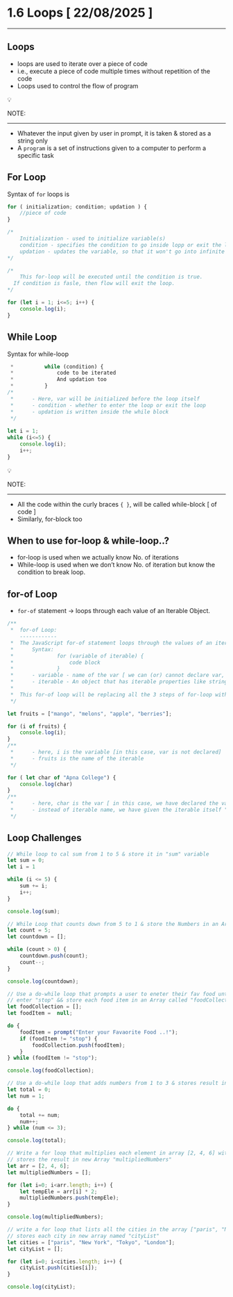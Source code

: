 # 1.6 Loops [ 22/08/2025 ]

---

## Loops

- loops are used to iterate over a piece of code
- i.e., execute a piece of code multiple times without repetition of the code
- Loops used to control the flow of program

<aside>
💡

NOTE:

---

- Whatever the input given by user in prompt, it is taken & stored as a string only
- A `program` is a set of instructions given to a computer to perform a specific task
</aside>

## For Loop

Syntax of `for` loops is

```jsx
for ( initialization; condition; updation ) {
	//piece of code
}

/*
	Initialization - used to initialize variable(s)
	condition - specifies the condition to go inside lopp or exit the loop
	updation - updates the variable, so that it won't go into infinite loop
*/

/*
	This for-loop will be executed until the condition is true.
  If condition is fasle, then flow will exit the loop.
*/

for (let i = 1; i<=5; i++) {
	console.log(i);
}
```

## While Loop

Syntax for while-loop

```jsx
 *          while (condition) {
 *              code to be iterated
 *              And updation too
 *          }
/*
 *      - Here, var will be initialized before the loop itself
 *      - condition - whether to enter the loop or exit the loop
 *      - updation is written inside the while block 
 */
 
let i = 1;
while (i<=5) {
    console.log(i);
    i++;
}
```

<aside>
💡

NOTE:

---

- All the code within the curly braces `{ }`, will be called while-block [ of code ]
- Similarly, for-block too
</aside>

## When to use for-loop & while-loop..?

- for-loop is used when we actually know No. of iterations
- While-loop is used when we don’t know No. of iteration but know the condition to break loop.

## for-of Loop

- `for-of` statement → loops through each value of an Iterable Object.

```jsx
/**
 *  for-of Loop:
    ------------
 *  The JavaScript for-of statement loops through the values of an iterable object.
 *      Syntax:
 *              for (variable of iterable) {
 *                  code block
 *              }
 *      - variable - name of the var [ we can (or) cannot declare var, that's NOT a problem ]
 *      - iterable - An object that has iterable properties like string, array...
 * 
 *  This for-of loop will be replacing all the 3 steps of for-loop with a single 'of' keyword
 */

let fruits = ["mango", "melons", "apple", "berries"];

for (i of fruits) {
    console.log(i);
}
/**
 *      - here, i is the variable [in this case, var is not declared]
 *      - fruits is the name of the iterable
 */

for ( let char of "Apna College") {
    console.log(char)
}
/**
 *      - here, char is the var [ in this case, we have declared the var ]
 *      - instead of iterable name, we have given the iterable itself "Apna College"
 */
```

## Loop Challenges

```jsx
// While loop to cal sum from 1 to 5 & store it in "sum" variable
let sum = 0;
let i = 1

while (i <= 5) {
    sum += i;
    i++;
}

console.log(sum);

// While Loop that counts down from 5 to 1 & store the Numbers in an Array "countdown"
let count = 5;
let countdown = [];

while (count > 0) {
    countdown.push(count);
    count--;
}

console.log(countdown);

// Use a do-while loop that prompts a user to eneter their fav food until they 
// enter "stop" && store each food item in an Array called "foodCollection"
let foodCollection = [];
let foodItem =  null;

do {
    foodItem = prompt("Enter your Favaorite Food ..!");
    if (foodItem != "stop") {
        foodCollection.push(foodItem);
    }
} while (foodItem != "stop");

console.log(foodCollection);

// Use a do-while loop that adds numbers from 1 to 3 & stores result in "total"
let total = 0;
let num = 1;

do {
    total += num;
    num++;
} while (num <= 3);

console.log(total);

// Write a for loop that multiplies each element in array [2, 4, 6] with 2 &&
// stores the result in new Array "multipliedNumbers"
let arr = [2, 4, 6];
let multipliedNumbers = [];

for (let i=0; i<arr.length; i++) {
    let tempEle = arr[i] * 2;
    multipliedNumbers.push(tempEle);
}

console.log(multipliedNumbers);

// write a for loop that lists all the cities in the array ["paris", "New York", "Tokyo", "London"] and
// stores each city in new array named "cityList"
let cities = ["paris", "New York", "Tokyo", "London"];
let cityList = [];

for (let i=0; i<cities.length; i++) {
    cityList.push(cities[i]);
}

console.log(cityList);

```